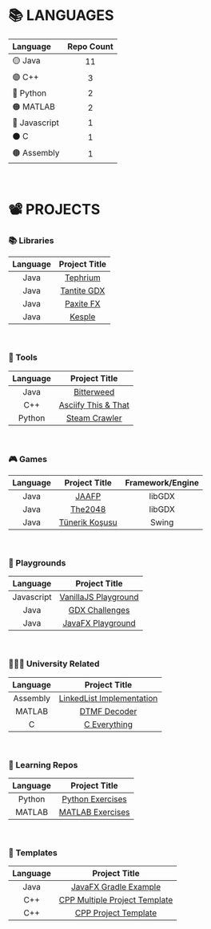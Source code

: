 






# 📚 LANGUAGES

|    Language          |   Repo Count         |
|    :-------          |   :--------------:   |
|     🟡 Java         |         11           |
|     🟣 C++          |          3           |
|     🔵 Python       |          2           |
|     🟠 MATLAB       |          2           |
|     🔴 Javascript   |          1           |
|     ⚫ C            |          1           |
|     🟤 Assembly     |          1           |

<br>





# 📽 PROJECTS

### 📚 Libraries

|  Language          |                                          Project Title                                          |
|  :--------------:  |   :-----------------------------------------------------------------------------------------:   |
|     Java           |    <a href="https://github.com/oziris78/tephrium"> Tephrium </a>                                |
|     Java           |    <a href="https://github.com/oziris78/tantite-gdx"> Tantite GDX </a>                          |
|     Java           |    <a href="https://github.com/oziris78/paxite-fx"> Paxite FX </a>                              |
|     Java           |    <a href="https://github.com/oziris78/kesple"> Kesple </a>                                    |


<br>


### 🔨 Tools

|  Language          |                                          Project Title                                          | 
|  :--------------:  |   :-----------------------------------------------------------------------------------------:   | 
|   Java             |   <a href="https://github.com/oziris78/bitterweed"> Bitterweed </a>                             |
|  C++               |  <a href="https://github.com/oziris78/asciify-this-and-that"> Asciify This & That </a>          |
|  Python            |   <a href="https://github.com/oziris78/steam-crawler"> Steam Crawler </a>                       |


<br>


### 🎮 Games

|  Language          |                                          Project Title                          |   Framework/Engine |
|  :--------------:  |   :-------------------------------------------------------------------------:   |  :-----------: |
|     Java           |    <a href="https://github.com/oziris78/jaafp"> JAAFP </a>                      |   libGDX       |
|     Java           |    <a href="https://github.com/oziris78/the2048"> The2048 </a>                  |   libGDX       |
|     Java           |    <a href="https://github.com/oziris78/tunerik-kosusu"> Tünerik Koşusu </a>    |   Swing        |


<br>


### 🚩 Playgrounds

|  Language          |                                          Project Title                                          |
|  :--------------:  |   :-----------------------------------------------------------------------------------------:   |
|     Javascript     |    <a href="https://github.com/oziris78/vanillajs-playground"> VanillaJS Playground </a>        |
|     Java           |    <a href="https://github.com/oziris78/gdx-challenges"> GDX Challenges </a>                    |  
|     Java           |    <a href="https://github.com/oziris78/javafx-playground"> JavaFX Playground </a>              |  


<br>


### 👨🏻‍🎓 University Related

|  Language          |                                          Project Title                                          |
|  :--------------:  |   :-----------------------------------------------------------------------------------------:   |
|    Assembly        |    <a href="https://github.com/oziris78/assembly-linkedlist"> LinkedList Implementation </a>    |
|    MATLAB          |    <a href="https://github.com/oziris78/dtmf-decoder"> DTMF Decoder </a>                        |
|    C               |    <a href="https://github.com/oziris78/c-everything"> C Everything </a>                        |


<br>


### 🧪 Learning Repos

|  Language          |                                          Project Title                                          |
|  :--------------:  |   :-----------------------------------------------------------------------------------------:   |
|      Python        |   <a href="https://github.com/oziris78/python-exercises"> Python Exercises </a>                 |
|      MATLAB        |   <a href="https://github.com/oziris78/matlab-exercises"> MATLAB Exercises </a>                 |


<br>


### 📄 Templates

|  Language     |                                          Project Title                                                      |
|  :---------:  |   :-----------------------------------------------------------------------------------------------------:   |
|   Java        |   <a href="https://github.com/oziris78/javafx-gradle-example"> JavaFX Gradle Example </a>                   |
|   C++         |   <a href="https://github.com/oziris78/cpp-multiple-project-template"> CPP Multiple Project Template </a>   |
|   C++         |   <a href="https://github.com/oziris78/cpp-project-template"> CPP Project Template </a>                     |



<br>





